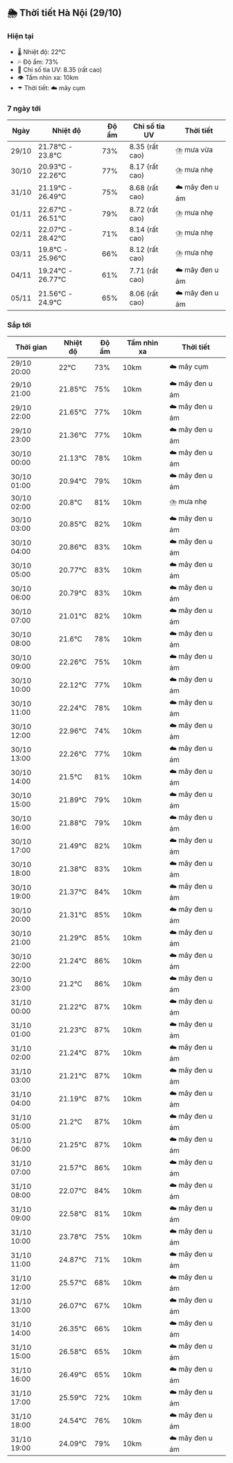 ## 🌦️ Thời tiết Hà Nội (29/10)

### Hiện tại

- 🌡️ Nhiệt độ: 22℃
- 💦 Độ ẩm: 73%
- 🌟 Chỉ số tia UV: 8.35 (rất cao)
- 👁️ Tầm nhìn xa: 10km
- ☂️ Thời tiết: ☁️ mây cụm

### 7 ngày tới

| Ngày | Nhiệt độ | Độ ẩm | Chỉ số tia UV | Thời tiết |
| --- | --- | --- | --- | --- |
| 29/10 | 21.78℃ - 23.8℃ | 73% | 8.35 (rất cao) | ⛈️ mưa vừa |
| 30/10 | 20.93℃ - 22.26℃ | 77% | 8.17 (rất cao) | ⛈️ mưa nhẹ |
| 31/10 | 21.19℃ - 26.49℃ | 75% | 8.68 (rất cao) | ☁️ mây đen u ám |
| 01/11 | 22.67℃ - 26.51℃ | 79% | 8.72 (rất cao) | ⛈️ mưa nhẹ |
| 02/11 | 22.07℃ - 28.42℃ | 71% | 8.14 (rất cao) | ⛈️ mưa nhẹ |
| 03/11 | 19.8℃ - 25.96℃ | 66% | 8.12 (rất cao) | ⛈️ mưa nhẹ |
| 04/11 | 19.24℃ - 26.77℃ | 61% | 7.71 (rất cao) | ☁️ mây đen u ám |
| 05/11 | 21.56℃ - 24.9℃ | 65% | 8.06 (rất cao) | ☁️ mây đen u ám |

### Sắp tới

| Thời gian | Nhiệt độ | Độ ẩm | Tầm nhìn xa | Thời tiết |
| --- | --- | --- | --- | --- |
| 29/10 20:00 | 22℃ | 73% | 10km | ☁️ mây cụm |
| 29/10 21:00 | 21.85℃ | 75% | 10km | ☁️ mây đen u ám |
| 29/10 22:00 | 21.65℃ | 77% | 10km | ☁️ mây đen u ám |
| 29/10 23:00 | 21.36℃ | 77% | 10km | ☁️ mây đen u ám |
| 30/10 00:00 | 21.13℃ | 78% | 10km | ☁️ mây đen u ám |
| 30/10 01:00 | 20.94℃ | 79% | 10km | ☁️ mây đen u ám |
| 30/10 02:00 | 20.8℃ | 81% | 10km | ⛈️ mưa nhẹ |
| 30/10 03:00 | 20.85℃ | 82% | 10km | ☁️ mây đen u ám |
| 30/10 04:00 | 20.86℃ | 83% | 10km | ☁️ mây đen u ám |
| 30/10 05:00 | 20.77℃ | 83% | 10km | ☁️ mây đen u ám |
| 30/10 06:00 | 20.79℃ | 83% | 10km | ☁️ mây đen u ám |
| 30/10 07:00 | 21.01℃ | 82% | 10km | ☁️ mây đen u ám |
| 30/10 08:00 | 21.6℃ | 78% | 10km | ☁️ mây đen u ám |
| 30/10 09:00 | 22.26℃ | 75% | 10km | ☁️ mây đen u ám |
| 30/10 10:00 | 22.12℃ | 77% | 10km | ☁️ mây đen u ám |
| 30/10 11:00 | 22.24℃ | 78% | 10km | ☁️ mây đen u ám |
| 30/10 12:00 | 22.96℃ | 74% | 10km | ☁️ mây đen u ám |
| 30/10 13:00 | 22.26℃ | 77% | 10km | ☁️ mây đen u ám |
| 30/10 14:00 | 21.5℃ | 81% | 10km | ☁️ mây đen u ám |
| 30/10 15:00 | 21.89℃ | 79% | 10km | ☁️ mây đen u ám |
| 30/10 16:00 | 21.88℃ | 79% | 10km | ☁️ mây đen u ám |
| 30/10 17:00 | 21.49℃ | 82% | 10km | ☁️ mây đen u ám |
| 30/10 18:00 | 21.38℃ | 83% | 10km | ☁️ mây đen u ám |
| 30/10 19:00 | 21.37℃ | 84% | 10km | ☁️ mây đen u ám |
| 30/10 20:00 | 21.31℃ | 85% | 10km | ☁️ mây đen u ám |
| 30/10 21:00 | 21.29℃ | 85% | 10km | ☁️ mây đen u ám |
| 30/10 22:00 | 21.24℃ | 86% | 10km | ☁️ mây đen u ám |
| 30/10 23:00 | 21.2℃ | 86% | 10km | ☁️ mây đen u ám |
| 31/10 00:00 | 21.22℃ | 87% | 10km | ☁️ mây đen u ám |
| 31/10 01:00 | 21.23℃ | 87% | 10km | ☁️ mây đen u ám |
| 31/10 02:00 | 21.24℃ | 87% | 10km | ☁️ mây đen u ám |
| 31/10 03:00 | 21.21℃ | 87% | 10km | ☁️ mây đen u ám |
| 31/10 04:00 | 21.19℃ | 87% | 10km | ☁️ mây đen u ám |
| 31/10 05:00 | 21.2℃ | 87% | 10km | ☁️ mây đen u ám |
| 31/10 06:00 | 21.25℃ | 87% | 10km | ☁️ mây đen u ám |
| 31/10 07:00 | 21.57℃ | 86% | 10km | ☁️ mây đen u ám |
| 31/10 08:00 | 22.07℃ | 84% | 10km | ☁️ mây đen u ám |
| 31/10 09:00 | 22.58℃ | 81% | 10km | ☁️ mây đen u ám |
| 31/10 10:00 | 23.78℃ | 75% | 10km | ☁️ mây đen u ám |
| 31/10 11:00 | 24.87℃ | 71% | 10km | ☁️ mây đen u ám |
| 31/10 12:00 | 25.57℃ | 68% | 10km | ☁️ mây đen u ám |
| 31/10 13:00 | 26.07℃ | 67% | 10km | ☁️ mây đen u ám |
| 31/10 14:00 | 26.35℃ | 66% | 10km | ☁️ mây đen u ám |
| 31/10 15:00 | 26.58℃ | 65% | 10km | ☁️ mây đen u ám |
| 31/10 16:00 | 26.49℃ | 65% | 10km | ☁️ mây đen u ám |
| 31/10 17:00 | 25.59℃ | 72% | 10km | ☁️ mây đen u ám |
| 31/10 18:00 | 24.54℃ | 76% | 10km | ☁️ mây đen u ám |
| 31/10 19:00 | 24.09℃ | 79% | 10km | ☁️ mây đen u ám |
